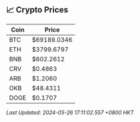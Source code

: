 ## 📈 Crypto Prices

| Coin | Price |
| ---- | ----- |
| BTC | $69189.0346 |
| ETH | $3799.6797 |
| BNB | $602.2612 |
| CRV | $0.4863 |
| ARB | $1.2060 |
| OKB | $48.4311 |
| DOGE | $0.1707 |

_Last Updated: 2024-05-26 17:11:02.557 +0800 HKT_